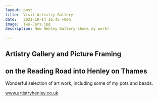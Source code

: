 ```yaml
---
layout: post
title:  Visit Artistry Gallery
date:   2021-10-14 16:45 +00h
image:  Two-Jars.jpg
description: New Henley Gallery shows my work!

---
```


## Artistry Gallery and Picture Framing

## on the Reading Road into Henley on Thames

Wonderful selection of art work, including some of my pots and beads.

www.artistryhenley.co.uk
